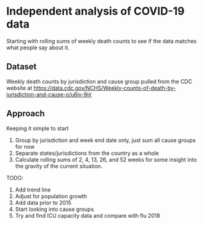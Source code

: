 # Independent analysis of COVID-19 data

Starting with rolling sums of weekly death counts to see if the data matches what people say about it.

## Dataset

Weekly death counts by jurisdiction and cause group pulled from the CDC website at https://data.cdc.gov/NCHS/Weekly-counts-of-death-by-jurisdiction-and-cause-o/u6jv-9ijr

## Approach

Keeping it simple to start
1. Group by jurisdiction and week end date only, just sum all cause groups for now
2. Separate states/jurisdictions from the country as a whole
3. Calculate rolling sums of 2, 4, 13, 26, and 52 weeks for some insight into the gravity of the current situation.

TODO:
1. Add trend line
2. Adjust for population growth
3. Add data prior to 2015
4. Start looking into cause groups
5. Try and find ICU capacity data and compare with flu 2018
